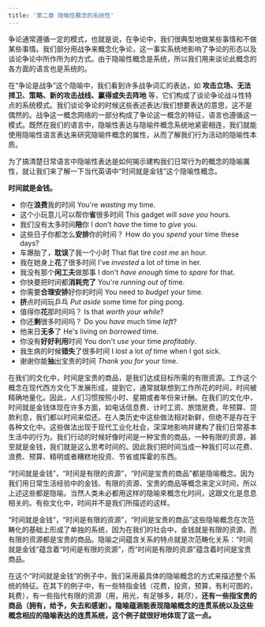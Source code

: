 ```yaml
---
title: '第二章 隐喻性概念的系统性'
---
```


争论通常遵循一定的模式，也就是说，在争论中，我们很典型地做某些事情和不做某些事情。我们部分用战争来概念化争论，这一事实系统地影响了争论的形态以及谈论争论中所作所为的方式。由于隐喻性概念是系统，所以我们用来谈论此概念的各方面的语言也是系统的。

在“争论是战争”这个隐喻中，我们看到许多战争词汇的表达，如 **攻击立场、无法捍卫、策略、新的攻击战线、赢得或失去阵地** 等，它们构成了谈论争论战斗性特点的系统模式。我们谈论争论的时候这些表述表达/我们想要表达的意思，这不是偶然的。战争这一概念网络的一部分构成了争论这一概念的特征，语言也遵循这一模式。既然在我们的语言中，隐喻性表达与隐喻件概念系统地紧密相连，我们就能使用隐喻性语言表达来研究隐喻件概念的属性，从而了解我们行为活动的隐喻性本质。

为了搞清楚日常语言中隐喻性表达是如何揭示建构我们日常行为的概念的隐喻厲性，就让我们来了解一下当代英语中“时间就是金钱”这个隐喻性概念。

**时间就是金钱。**

- 你在**浪费**我的时间
  You're *wasting* my time.
- 这个小玩意儿可以帮你**省**很多时间
  This gadget will *save you* hours.
- 我们没有太多时间**陪**你
  I don't *have* the time to *give* you.
- 这些日子你都怎么**安排**你的时间？
  How do you *spend* your time these days? 
- 车爆胎了，**耽误**了我一个小时
  That flat tire *cost me* an hour.
- 我在她身上**花**了很多时间
  I've *invested* a lot of time in her.
- 我没有那个**闲工夫**做那事
  I don't *have enough* time to *spare* for that. 
- 你快要把时间都**消耗完了**
  You're *running out of* time.
- 你需要**合理安排**好你的时间
  You need to *budget* your time.
- **挤**点时间玩乒乓
  *Put aside* some time for ping pong.
- 值得你**花**那时间吗？
  Is that *worth your while*?
- 你还**剩**很多时间吗？
  Do you *have* much time *left*?
- 他来日**无多**了
  He's living on *borrowed* time.
- 你没有**好好利用**时间
  You don't *use* your time *profitably*. 
- 我生病的时候**错失**了很多时间
  I *lost* a lot *of* time when I got sick.
- 谢谢你能**抽**出宝贵的时间
  *Thank you for* your time.

在我们的文化中，时间是宝贵的商品，是我们达成目标所需的有限资源。工作这个概念在现代西方文化下发展形成，提到它，通常就联想到工作所花的时间，时间被精确地量化。因此，人们习惯按照小时、星期或者年份来计酬。在我们的文化中，时间就是金钱体现在许多方面，如电话信息费、计时工资、旅馆房费，年预算、贷款利息，我们都以时间来偿还。在人类历史中这些做法相对新鲜，但绝不是存在于各种文化中。这些做法出现于现代工业化社会，深深地影响并建构了我们日常基本生活中的行为。我们行动的时候好像时间是一种宝贵的商品，一种有限的资源，甚至就是金钱，我们就是这么思考时间的。因此我们把时间当成一种我们可以花费、浪费、预算、精明或者糟糕地投资、节省或挥霍的东西。

“时间就是金钱”，“时间是有限的资源”，“时间是宝贵的商品”都是隐喻概念。因为我们用日常生活经验中的金钱、有限的资源、宝贵的商品等概念来定义时间，所以上述这些都是隐喻。当然人类未必都用这样的隐喻來概念化时间，这跟文化是息息相关的。有些文化中，时间并不是我们所描述的这样。

“时间就是金钱”，“时间是有限的资源”，“时间是宝贵的商品”这些隐喻概念在次范畴化的基础上形成了单独的系统，因为在我们的社会中，金钱就是有限的资源，而有限的资源都是宝贵的商品。隐喻之间蕴含关系的特点就是次范畴化关系：“时间就是金钱”蕴含着“时间是有限的资源”，而“时间是有限的资源”蕴含着时间是宝贵商品。

在这个“时间就是金钱”的例子中，我们采用最具体的隐喻概念的方式来描述整个系统的特征。在其下的例子中，有一些特指金钱（花费，投资，预算，有利可图的，耗费），有一些指代有限的资源（用，用光，有足够多，耗尽），**还有一些指宝贵的商品（拥有，给予，失去和感谢）。隐喻蕴涵能表现隐喻概念的连贯系统以及这些概念相应的隐喻表达的连贯系统，这个例子就很好地体现了这一点。**

